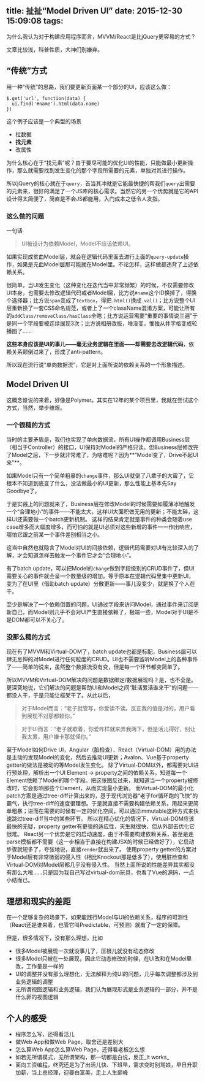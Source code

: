 title: 扯扯“Model Driven UI”
date: 2015-12-30 15:09:08
tags:
---
为什么我认为对于构建应用程序而言，MVVM/React是比jQuery更容易的方式？

文章比较浅，科普性质，大神们别嫌弃。

<!-- more -->

## “传统”方式

用一种“传统”的思路，我们要更新页面某一个部分的UI，应该这么做：

```
$.get('url', function(data) {
  ui.find('#name').html(data.name)
})
```

这个例子应该是一个典型的场景

* 拉数据
* **找元素**
* 改属性

为什么核心在于“找元素”呢？由于要尽可能的优化UI的性能，只能做最小更新操作，那么就需要找到发生变化的那个字段所需要的元素，单独对其进行操作。

所以jQuery的核心就在于`query`，首当其冲就是它能最快捷的帮我们`query`出需要的元素来，很好的满足了一个JS库的核心需求。当然它的另一个优势就是它的API设计得太简便了，简直是不会JS都能用，入门成本之低令人发指。

### 这么做的问题

一句话

> UI被设计为依赖Model，Model不应该依赖UI。

如果实现成贫血Model层，就会在逻辑代码里面去进行上面的`query-update`操作，如果是充血Model层那可能就在Model里。不论怎样，这样做都违背了上述依赖关系。

很简单，当UI发生变化（这种变化在迭代当中非常频繁）的时候，不仅需要修改UI本身，也需要去修改逻辑代码或者Model层，比方说`#name`这个ID换掉了，得换个选择器；比方说`span`变成了`textbox`，得把`.html()`换成`.val()`；比方说整个UI层重新换了一套CSS命名规范，或者上了一个className混淆方案，可能让所有的`addClass/removeClass/hasClass`全瞎；比方说运营需要“重要的事情说三遍”于是同一个字段要被连续展现3次；比方说相册改版，啥没变，惟独从井字格变成轮播图了……

**这些本身应该是UI的事儿——毫无业务逻辑在里面——却需要去改逻辑代码**，依赖关系颠倒过来了，形成了anti-pattern。

所以现在流行说“单向数据流”，它是对上面所说的依赖关系的一个形象描述。

## Model Driven UI

这概念谁说的来着，好像是Polymer。其实在12年的某个项目里，我就在尝试这个方式，当然，举步维艰。

### 一个很糙的方式

当时的主要矛盾是，我们也实现了单向数据流，所有UI操作都调用Business层（相当于Controller）的接口，UI保持对Model的严格只读。但Business层修改完了Model之后，下一步就非常难了，为啥难呢？因为**“Model变了，Drive不起UI来”**。

如果Model只有一个简单粗暴的`change`事件，那么UI就倒了八辈子的大霉了，它根本不知道到底变了什么，没法做最小的UI更新，那么性能上基本先Say Goodbye了。

于是实践上的问题就来了，Business层在修改Model的时候需要如履薄冰地触发一个“合理地小”的事件——不能太大，这样UI大面积做无用的更新；不能太碎，这样UI还需要做一个batch更新机制。
这样的结果肯定就是事件的种类会随着use case增多而大幅度增多，而可怕的就是UI必须对这些新增的事件一一作出响应，哪怕它跟之前某一个事件差别相当之小。

这当中自然也就隐含了Model对UI的间接依赖，逻辑代码需要对UI有比较深入的了解，才会知道怎样去触发一个事件它才会“合理地小”。

有了batch update，可以把Model的`change`做到字段级别的CRUD事件了，但UI需要关心的事件就会呈一个数量级的增加。等于原本在逻辑代码里集中更新UI，变为了在UI里（借助batch update）分散更新——事儿没变少，就是换了个人在干。

至少是解决了一个依赖倒置的问题，UI通过字段来访问Model，通过事件来订阅更新自己，而Model则几乎不会对UI产生直接依赖了，极端一些，Model对于UI是不是DOM都可以不关心了。

### 没那么糙的方式

现在有了MVVM和Virtual-DOM了，batch update也都是标配，Business层可以肆无忌惮的对Model进行任何粒度的CRUD。UI也不需要监听Model上的各种事件了——简单的说来，虽然整个数据流没有变，但是每一个环节都变简单了。

所以MVVM和Virtual-DOM解决的问题是数据绑定/数据展现吗？是，也不全是。更深究地说，它们解决的问题是帮助UI和Model之间“脏活累活谁来干”的问题——都没人干，于是只能让框架干了。从此以后，

> 对于Model而言：“老子就管写，你爱读不读。反正我的值是对的，用户看到展现不对那都赖你。”

> 对于UI而言：“老子就歇着，你爱咋样就来弄我两下，但是活儿得好，别让我太累，用户嫌卡那就怪你。”

至于Model如何Drive UI，Angular（脏检查）、React（Virtual-DOM）用的办法是主动的发现Model的变化，然后去推动UI更新；Avalon、Vue基于property getter的做法是被动的等Model发生变化。
除了Virtual-DOM以外，都需要对UI进行预处理，解析出一个UI Element -> property之间的依赖关系，知道每一个Element依赖了Model的哪个字段。把这张图反过来，就知道当一个property被修改时，它会影响那些个Element，从而实现最小更新。
而Virtual-DOM的最小化patch方案是通过tree-diff计算出来的，基于现代浏览器“老子for循环跑的飞快”的霸气，执行tree-diff的速度很理想。于是就直接不需要构建依赖关系，用起来更简单粗暴；进而在需要的时候有一定的优化空间，可以通过immutable这种方式来快速跳过tree-diff当中的某些环节。
所以在精心优化的情况下，Virtual-DOM应该最快的无疑，property getter有更强的适应性，天生就很快，但从外部去优化它很难。
React另一个优势是它的启动速度，由于不需要构建依赖关系，甚至是连parse模板都不需要（这一步相当于直接在构建JSX的时候已经做好了），它启动步骤就短多了，夸张地说，直接`render`就出来了。
使用property getter的方案对于Model层有非常微弱的侵入性（相比Knockout那是低多了），使用脏检查和Virtual-DOM对Model层都几乎没有侵入性。
当然上面所说的性能差异其实都没有那么大啦……只是因为我自己写过virtual-dom玩具，也看了Vue的源码，一点小结而已。

## 理想和现实的差距

在一个足够复杂的场景下，如果能践行Model与UI的依赖关系，程序的可测性（React还是谁来着，也管它叫Predictable，可预测）就有了一定的保障。

但是，很多情况下，没有那么理想，比如

* 很多Model被展现一次就没事儿了，压根儿就没有动态修改
* 很多Model只被在一处展现，因此它动态修改的时候，在UI改和在Model里改，工作量是一样的
* UI的调整并没有那么理想化，无法解释为纯UI的问题，几乎每次调整都涉及到业务逻辑的调整
* 无所谓视图逻辑和业务逻辑，我们认为展现形式是业务逻辑的一部分，并不是什么卵的视图逻辑

## 个人的感受

* 程序怎么写，还得看活儿
* 做Web App和做Web Page，取舍还是差别大
* 怎么算Web App怎么算Web Page，还得看老板怎么想
* 如若无所谓模式，无所谓架构，那一切都是白说，反正_It works_
* 面向工资编程，终究还是为了出活儿快、下班早，需求变时别骂娘，早日升职加薪，当上总经理，迎娶白富美，走上人生巅峰
